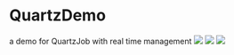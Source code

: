 # QuartzDemo
a demo for QuartzJob with real time management
![](https://img2020.cnblogs.com/blog/1162521/202005/1162521-20200514212003574-1443671196.png)
![](https://img2020.cnblogs.com/blog/1162521/202005/1162521-20200514212049321-903446198.png)
![](https://img2020.cnblogs.com/blog/1162521/202005/1162521-20200514212109360-408337931.png)
